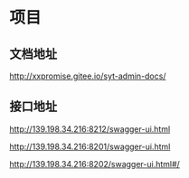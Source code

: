# 项目
## 文档地址
http://xxpromise.gitee.io/syt-admin-docs/

## 接口地址
http://139.198.34.216:8212/swagger-ui.html

http://139.198.34.216:8201/swagger-ui.html


http://139.198.34.216:8202/swagger-ui.html#/
